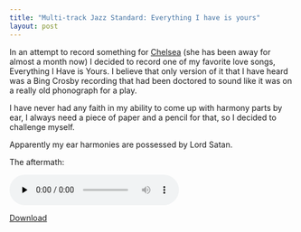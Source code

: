 ```yaml
---
title: "Multi-track Jazz Standard: Everything I have is yours"
layout: post
---
```


In an attempt to record something for <a href="http://www.chelseahollow.com">Chelsea</a> (she has been away for almost a month now) I decided to record one of my favorite love songs, Everything I Have is Yours. I believe that only version of it that I have heard was a Bing Crosby recording that had been doctored to sound like it was on a really old phonograph for a play.

I have never had any faith in my ability to come up with harmony parts by ear, I always need a piece of paper and a pencil for that, so I decided to challenge myself.

Apparently my ear harmonies are possessed by Lord Satan.

The aftermath:

<audio id="wp_mep_45" src="{{ site.url }}/uploads/2008/06/everything-i-have-is-yours.mp3" type="audio/mp3"    controls="controls" preload="none"  ></audio>

<a href="{{ site.url }}/uploads/2008/06/everything-i-have-is-yours.mp3">Download</a>
